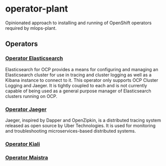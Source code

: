 # operator-plant

Opinionated approach to installing and running of OpenShift operators required by mlops-plant.

## Operators

### [Operator Elasticsearch](elasticsearch) 
Elasticsearch for OCP provides a means for configuring and managing an Elasticsearch cluster for use in tracing and cluster logging as well as a Kibana instance to connect to it. This operator only supports OCP Cluster Logging and Jaeger. It is tightly coupled to each and is not currently capable of being used as a general purpose manager of Elasticsearch clusters running on OCP.

### [Operator Jaeger](jaeger)
Jaeger, inspired by Dapper and OpenZipkin, is a distributed tracing system released as open source by Uber Technologies. It is used for monitoring and troubleshooting microservices-based distributed systems.

### [Operator Kiali](kiali)

  
### [Operator Maistra](maistra)
